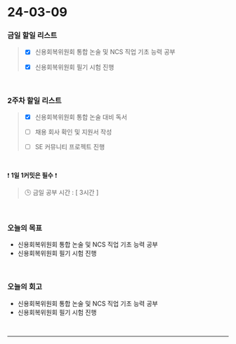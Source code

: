 # 24-03-09
### 금일 할일 리스트
> - [x]  신용회복위원회 통합 논술 및 NCS 직업 기초 능력 공부
>
> - [x]  신용회복위원회 필기 시험 진행

<br/>

### 2주차 할일 리스트  
> - [x]  신용회복위원회 통합 논술 대비 독서
>
> - [ ]  채용 회사 확인 및 지원서 작성
>
> - [ ]  SE 커뮤니티 프로젝트 진행

<br/>

❗ **1일 1커밋은 필수** ❗
> 🕒 금일 공부 시간 : [ 3시간 ]

<br/>

### 오늘의 목표
- 신용회복위원회 통합 논술 및 NCS 직업 기초 능력 공부
- 신용회복위원회 필기 시험 진행

<br>

### 오늘의 회고
- 신용회복위원회 통합 논술 및 NCS 직업 기초 능력 공부
- 신용회복위원회 필기 시험 진행

<br/>

------------  
